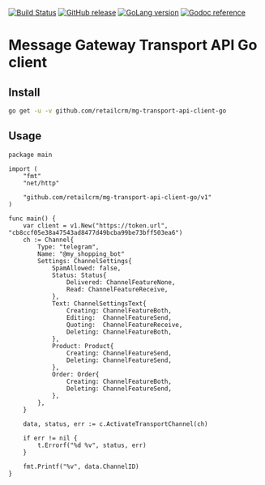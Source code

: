 [![Build Status](https://img.shields.io/travis/retailcrm/mg-transport-api-client-go/master.svg?logo=travis&style=flat-square)](https://travis-ci.org/retailcrm/mg-transport-api-client-go)
[![GitHub release](https://img.shields.io/github/release/retailcrm/mg-transport-api-client-go.svg?style=flat-square)](https://github.com/retailcrm/mg-transport-api-client-go/releases)
[![GoLang version](https://img.shields.io/badge/go-1.8%2C%201.9%2C%201.10%2C%201.11-blue.svg?style=flat-square)](https://golang.org/dl/)
[![Godoc reference](https://img.shields.io/badge/godoc-reference-blue.svg?style=flat-square)](https://godoc.org/github.com/retailcrm/mg-transport-api-client-go)


# Message Gateway Transport API Go client

## Install

```bash
go get -u -v github.com/retailcrm/mg-transport-api-client-go
```

## Usage

```golang
package main

import (
	"fmt"
	"net/http"

	"github.com/retailcrm/mg-transport-api-client-go/v1"
)

func main() {
    var client = v1.New("https://token.url", "cb8ccf05e38a47543ad8477d49bcba99be73bff503ea6")
    ch := Channel{
        Type: "telegram",
        Name: "@my_shopping_bot"
        Settings: ChannelSettings{
            SpamAllowed: false,
            Status: Status{
                Delivered: ChannelFeatureNone,
                Read: ChannelFeatureReceive,
            },
            Text: ChannelSettingsText{
                Creating: ChannelFeatureBoth,
                Editing:  ChannelFeatureSend,
                Quoting:  ChannelFeatureReceive,
                Deleting: ChannelFeatureBoth,
            },
            Product: Product{
                Creating: ChannelFeatureSend,
                Deleting: ChannelFeatureSend,
            },
            Order: Order{
                Creating: ChannelFeatureBoth,
                Deleting: ChannelFeatureSend,
            },
        },
    }

    data, status, err := c.ActivateTransportChannel(ch)

    if err != nil {
        t.Errorf("%d %v", status, err)
    }

    fmt.Printf("%v", data.ChannelID)
}
```
